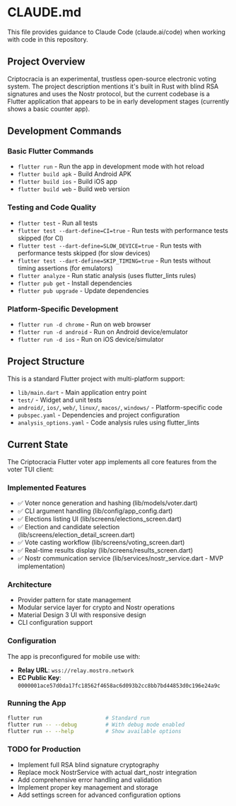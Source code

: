 # CLAUDE.md

This file provides guidance to Claude Code (claude.ai/code) when working with code in this repository.

## Project Overview

Criptocracia is an experimental, trustless open-source electronic voting system. The project description mentions it's built in Rust with blind RSA signatures and uses the Nostr protocol, but the current codebase is a Flutter application that appears to be in early development stages (currently shows a basic counter app).

## Development Commands

### Basic Flutter Commands
- `flutter run` - Run the app in development mode with hot reload
- `flutter build apk` - Build Android APK
- `flutter build ios` - Build iOS app
- `flutter build web` - Build web version

### Testing and Code Quality
- `flutter test` - Run all tests
- `flutter test --dart-define=CI=true` - Run tests with performance tests skipped (for CI)
- `flutter test --dart-define=SLOW_DEVICE=true` - Run tests with performance tests skipped (for slow devices)
- `flutter test --dart-define=SKIP_TIMING=true` - Run tests without timing assertions (for emulators)
- `flutter analyze` - Run static analysis (uses flutter_lints rules)
- `flutter pub get` - Install dependencies
- `flutter pub upgrade` - Update dependencies

### Platform-Specific Development
- `flutter run -d chrome` - Run on web browser
- `flutter run -d android` - Run on Android device/emulator
- `flutter run -d ios` - Run on iOS device/simulator

## Project Structure

This is a standard Flutter project with multi-platform support:
- `lib/main.dart` - Main application entry point
- `test/` - Widget and unit tests
- `android/`, `ios/`, `web/`, `linux/`, `macos/`, `windows/` - Platform-specific code
- `pubspec.yaml` - Dependencies and project configuration
- `analysis_options.yaml` - Code analysis rules using flutter_lints

## Current State

The Criptocracia Flutter voter app implements all core features from the voter TUI client:

### Implemented Features
- ✅ Voter nonce generation and hashing (lib/models/voter.dart)
- ✅ CLI argument handling (lib/config/app_config.dart)
- ✅ Elections listing UI (lib/screens/elections_screen.dart)
- ✅ Election and candidate selection (lib/screens/election_detail_screen.dart)
- ✅ Vote casting workflow (lib/screens/voting_screen.dart)
- ✅ Real-time results display (lib/screens/results_screen.dart)
- ✅ Nostr communication service (lib/services/nostr_service.dart - MVP implementation)

### Architecture
- Provider pattern for state management
- Modular service layer for crypto and Nostr operations
- Material Design 3 UI with responsive design
- CLI configuration support

### Configuration
The app is preconfigured for mobile use with:
- **Relay URL**: `wss://relay.mostro.network`
- **EC Public Key**: `0000001ace57d0da17fc18562f4658ac6d093b2cc8bb7bd44853d0c196e24a9c`

### Running the App
```bash
flutter run                    # Standard run
flutter run -- --debug         # With debug mode enabled
flutter run -- --help          # Show available options
```

### TODO for Production
- Implement full RSA blind signature cryptography
- Replace mock NostrService with actual dart_nostr integration
- Add comprehensive error handling and validation
- Implement proper key management and storage
- Add settings screen for advanced configuration options